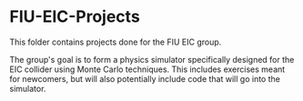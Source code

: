 # FIU-EIC-Projects
This folder contains projects done for the FIU EIC group. 

The group's goal is to form a physics simulator specifically designed for the EIC collider using Monte Carlo techniques. This includes exercises meant for newcomers, but will also potentially include code that will go into the simulator.
